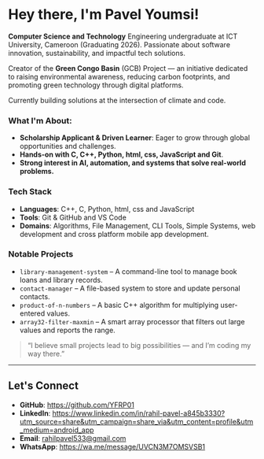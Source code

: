 # Hey there, I'm Pavel Youmsi!

**Computer Science and Technology** Engineering undergraduate at ICT University, Cameroon (Graduating 2026). Passionate about software innovation, sustainability, and impactful tech solutions.

Creator of the **Green Congo Basin** (GCB) Project — an initiative dedicated to raising environmental awareness, reducing carbon footprints, and promoting green technology through digital platforms.

Currently building solutions at the intersection of climate and code.

### What I'm About:
- **Scholarship Applicant & Driven Learner**: Eager to grow through global opportunities and challenges.
- **Hands-on with C, C++, Python, html, css, JavaScript and Git**.
- **Strong interest in AI, automation, and systems that solve real-world problems.**

### Tech Stack
- **Languages**: C++, C, Python, html, css and JavaScript
- **Tools**: Git & GitHub and VS Code
- **Domains**: Algorithms, File Management, CLI Tools, Simple Systems, web development and cross platform mobile app development.

### Notable Projects
- `library-management-system` – A command-line tool to manage book loans and library records.
- `contact-manager` – A file-based system to store and update personal contacts.
- `product-of-n-numbers` – A basic C++ algorithm for multiplying user-entered values.
- `array32-filter-maxmin` – A smart array processor that filters out large values and reports the range.


> “I believe small projects lead to big possibilities — and I’m coding my way there.”

---

## Let's Connect
- **GitHub**: https://github.com/YFRP01
- **LinkedIn**: https://www.linkedin.com/in/rahil-pavel-a845b3330?utm_source=share&utm_campaign=share_via&utm_content=profile&utm_medium=android_app
- **Email**: rahilpavel533@gmail.com
- **WhatsApp**: https://wa.me/message/UVCN3M7OMSVSB1
